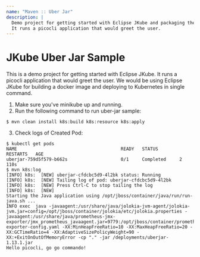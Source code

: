 ```yaml
---
name: "Maven :: Uber Jar"
description: |
  Demo project for getting started with Eclipse JKube and packaging the result in a uber-jar.
  It runs a picocli application that would greet the user.
---
```

# JKube Uber Jar Sample

This is a demo project for getting started with Eclipse JKube. It runs a picocli application that would
greet the user. We would be using Eclipse JKube for building a docker image and deploying to Kubernetes
in single command.

1. Make sure you've minikube up and running.
2. Run the following command to run uber-jar sample: 
```
$ mvn clean install k8s:build k8s:resource k8s:apply
``` 

3. Check logs of Created Pod:
```
$ kubectl get pods
NAME                                       READY   STATUS        RESTARTS   AGE
uberjar-759d5f579-b662s                    0/1     Completed     2          110s
$ mvn k8s:log
[INFO] k8s:  [NEW] uberjar-cfdcbc5d9-4l2bk status: Running
[INFO] k8s:  [NEW] Tailing log of pod: uberjar-cfdcbc5d9-4l2bk
[INFO] k8s:  [NEW] Press Ctrl-C to stop tailing the log
[INFO] k8s:  [NEW]
Starting the Java application using /opt/jboss/container/java/run/run-java.sh ...
INFO exec  java -javaagent:/usr/share/java/jolokia-jvm-agent/jolokia-jvm.jar=config=/opt/jboss/container/jolokia/etc/jolokia.properties -javaagent:/usr/share/java/prometheus-jmx-exporter/jmx_prometheus_javaagent.jar=9779:/opt/jboss/container/prometheus/etc/jmx-exporter-config.yaml -XX:MinHeapFreeRatio=10 -XX:MaxHeapFreeRatio=20 -XX:GCTimeRatio=4 -XX:AdaptiveSizePolicyWeight=90 -XX:+ExitOnOutOfMemoryError -cp "." -jar /deployments/uberjar-1.13.1.jar  
Hello picocli, go go commando!
```

